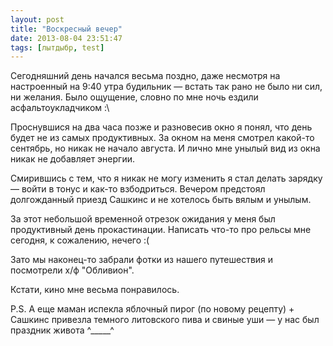 ```yaml
---
layout: post
title: "Воскресный вечер"
date: 2013-08-04 23:51:47
tags: [лытдыбр, test]
---
```


Сегодняшний день начался весьма поздно, даже несмотря на настроенный на 9:40 утра будильник — встать так рано не было ни сил, ни желания. Было ощущение, словно по мне ночь ездили асфальтоукладчиком :\

Проснувшися на два часа позже и разновесив окно я понял, что день будет не из самых продуктивных. За окном на меня смотрел какой-то сентябрь, но никак не начало августа. И лично мне унылый вид из окна никак не добавляет энергии.

Смирившись с тем, что я никак не могу изменить я стал делать зарядку — войти в тонус и как-то взбодриться. Вечером предстоял долгожданный приезд Сашкинс и не хотелось быть вялым и унылым.

За этот небольшой временной отрезок ожидания у меня был продуктивный день прокастинации. Написать что-то про рельсы мне сегодня, к сожалению, нечего :(

Зато мы наконец-то забрали фотки из нашего путешествия и посмотрели х/ф "Обливион".

Кстати, кино мне весьма понравилось.

P.S. А еще маман испекла яблочный пирог (по новому рецепту) + Сашкинс привезла темного литовского пива и свиные уши — у нас был праздник живота ^_____^